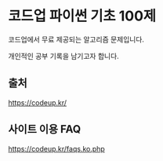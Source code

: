 # 코드업 파이썬 기초 100제

코드업에서 무료 제공되는 알고리즘 문제입니다.

개인적인 공부 기록을 남기고자 합니다.

## 출처

https://codeup.kr/

## 사이트 이용 FAQ

https://codeup.kr/faqs.ko.php
